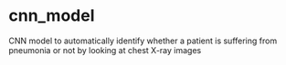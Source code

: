 # cnn_model
CNN model to automatically identify whether a patient is suffering from pneumonia or not by looking at chest X-ray images
